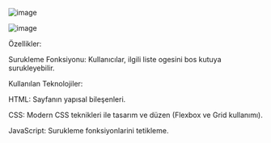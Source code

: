 ![image](https://github.com/user-attachments/assets/2ed06c0b-10f7-4e71-b1e5-22e750146879)


![image](https://github.com/user-attachments/assets/0fd6e67f-30bb-4e1f-b5aa-f42b33749f5b)


Özellikler:

Surukleme Fonksiyonu: Kullanıcılar, ilgili liste ogesini bos kutuya surukleyebilir.

Kullanılan Teknolojiler:

HTML: Sayfanın yapısal bileşenleri.

CSS: Modern CSS teknikleri ile tasarım ve düzen (Flexbox ve Grid kullanımı).

JavaScript: Surukleme fonksiyonlarini tetikleme.

